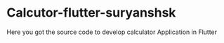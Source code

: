 # Calcutor-flutter-suryanshsk
Here you got the source code to develop calculator Application in Flutter
